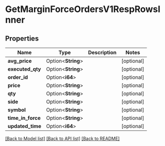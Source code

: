 # GetMarginForceOrdersV1RespRowsInner

## Properties

Name | Type | Description | Notes
------------ | ------------- | ------------- | -------------
**avg_price** | Option<**String**> |  | [optional]
**executed_qty** | Option<**String**> |  | [optional]
**order_id** | Option<**i64**> |  | [optional]
**price** | Option<**String**> |  | [optional]
**qty** | Option<**String**> |  | [optional]
**side** | Option<**String**> |  | [optional]
**symbol** | Option<**String**> |  | [optional]
**time_in_force** | Option<**String**> |  | [optional]
**updated_time** | Option<**i64**> |  | [optional]

[[Back to Model list]](../README.md#documentation-for-models) [[Back to API list]](../README.md#documentation-for-api-endpoints) [[Back to README]](../README.md)


